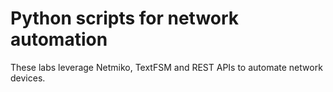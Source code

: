 # Python scripts for network automation

These labs leverage Netmiko, TextFSM and REST APIs to automate network devices.
